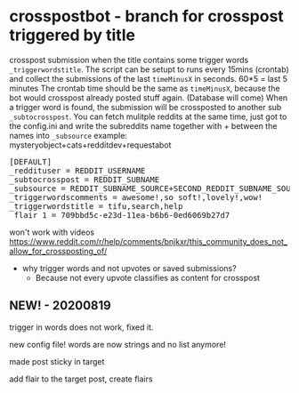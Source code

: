 # crosspostbot - branch for crosspost triggered by title

crosspost submission when the title contains some trigger words `_triggerwordstitle`.
The script can be setupt to runs every 15mins (crontab) and collect the submissions of the last `timeMinusX` in seconds. 60*5 = last 5 minutes
The crontab time should be the same as `timeMinusX`, because the bot would crosspost already posted stuff again. (Database will come)
When a trigger word is found, the submission will be crossposted to another sub `_subtocrosspost`.
You can fetch mulitple reddits at the same time, just got to the config.ini and write the subreddits name together with + between the names into `_subsource`
example: mysteryobject+cats+redditdev+requestabot

<pre>
[DEFAULT]
_reddituser = REDDIT_USERNAME
_subtocrosspost = REDDIT_SUBNAME
_subsource = REDDIT_SUBNAME_SOURCE+SECOND_REDDIT_SUBNAME_SOURCE+THIRD_REDDIT_SUBNAME_SOURCE
_triggerwordscomments = awesome!,so soft!,lovely!,wow!
_triggerwordstitle = tifu,search,help
_flair_1 = 709bbd5c-e23d-11ea-b6b6-0ed6069b27d7
</pre>


won't work with videos https://www.reddit.com/r/help/comments/bnjkxr/this_community_does_not_allow_for_crossposting_of/

* why trigger words and not upvotes or saved submissions?
  *	Because not every upvote classifies as content for crosspost

## NEW! - 20200819

trigger in words does not work, fixed it.

new config file! words are now strings and no list anymore! 

made post sticky in target

add flair to the target post, create flairs

